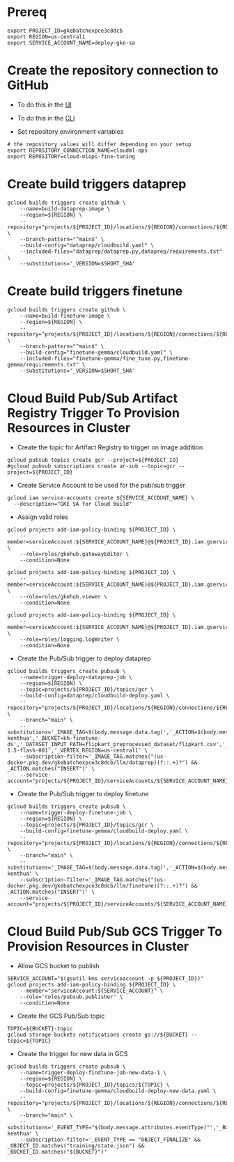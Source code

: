 # Prereq
```
export PROJECT_ID=gkebatchexpce3c8dcb
export REGION=us-central1
export SERVICE_ACCOUNT_NAME=deploy-gke-sa
```
# Create the repository connection to GitHub
- To do this in the [UI](https://cloud.google.com/build/docs/automating-builds/github/connect-repo-github?generation=2nd-gen#connecting_a_github_host)

- To do this in the [CLI](https://cloud.google.com/build/docs/automating-builds/github/connect-repo-github?generation=2nd-gen#gcloud)

- Set repository environment variables
```
# the repository values will differ depending on your setup
export REPOSITORY_CONNECTION_NAME=cloudml-ops
export REPOSITORY=cloud-mlops-fine-tuning
```

# Create build triggers dataprep
```
gcloud builds triggers create github \
    --name=build-dataprep-image \
    --region=${REGION} \
    --repository="projects/${PROJECT_ID}/locations/${REGION}/connections/${REPOSITORY_CONNECTION_NAME}/repositories/${REPOSITORY}" \
    --branch-pattern="^main$" \
    --build-config="dataprep/cloudbuild.yaml" \
    --included-files="dataprep/dataprep.py,dataprep/requirements.txt" \
    --substitutions='_VERSION=$SHORT_SHA'
```


# Create build triggers finetune
```
gcloud builds triggers create github \
    --name=build-finetune-image \
    --region=${REGION} \
    --repository="projects/${PROJECT_ID}/locations/${REGION}/connections/${REPOSITORY_CONNECTION_NAME}/repositories/${REPOSITORY}" \
    --branch-pattern="^main$" \
    --build-config="finetune-gemma/cloudbuild.yaml" \
    --included-files="finetune-gemma/fine_tune.py,finetune-gemma/requirements.txt" \
    --substitutions='_VERSION=$SHORT_SHA'
```

# Cloud Build Pub/Sub Artifact Registry Trigger To Provision Resources in Cluster
- Create the topic for Artifact Registry to trigger on image addition
```
gcloud pubsub topics create gcr --project=${PROJECT_ID}
#gcloud pubsub subscriptions create ar-sub --topic=gcr --project=${PROJECT_ID}
```

- Create Service Account to be used for the pub/sub trigger
```
gcloud iam service-accounts create ${SERVICE_ACCOUNT_NAME} \
  --description="GKE SA for Cloud Build"
```

- Assign valid roles
```
gcloud projects add-iam-policy-binding ${PROJECT_ID} \
    --member=serviceAccount:${SERVICE_ACCOUNT_NAME}@${PROJECT_ID}.iam.gserviceaccount.com \
    --role=roles/gkehub.gatewayEditor \
    --condition=None

gcloud projects add-iam-policy-binding ${PROJECT_ID} \
    --member=serviceAccount:${SERVICE_ACCOUNT_NAME}@${PROJECT_ID}.iam.gserviceaccount.com \
    --role=roles/gkehub.viewer \
    --condition=None

gcloud projects add-iam-policy-binding ${PROJECT_ID} \
    --member=serviceAccount:${SERVICE_ACCOUNT_NAME}@${PROJECT_ID}.iam.gserviceaccount.com \
    --role=roles/logging.logWriter \
    --condition=None
```

- Create the Pub/Sub trigger to deploy dataprep
```
gcloud builds triggers create pubsub \
    --name=trigger-deploy-dataprep-job \
    --region=${REGION} \
    --topic=projects/${PROJECT_ID}/topics/gcr \
    --build-config=dataprep/cloudbuild-deploy.yaml \
    --repository="projects/${PROJECT_ID}/locations/${REGION}/connections/${REPOSITORY_CONNECTION_NAME}/repositories/${REPOSITORY}" \
    --branch="main" \
    --substitutions='_IMAGE_TAG=$(body.message.data.tag)','_ACTION=$(body.message.data.action)','_IMAGE_VERSION=${_IMAGE_TAG##*:}','_CLUSTER_NAME=mlp-kenthua','_BUCKET=kh-finetune-ds','_DATASET_INPUT_PATH=flipkart_preprocessed_dataset/flipkart.csv','_PROMPT_MODEL_ID=gemini-1.5-flash-001','_VERTEX_REGION=us-central1' \
    --subscription-filter='_IMAGE_TAG.matches("(us-docker.pkg.dev/gkebatchexpce3c8dcb/llm/dataprep)(?::.+)?") && _ACTION.matches("INSERT")' \
    --service-account="projects/${PROJECT_ID}/serviceAccounts/${SERVICE_ACCOUNT_NAME}@${PROJECT_ID}.iam.gserviceaccount.com"
```

- Create the Pub/Sub trigger to deploy finetune
```
gcloud builds triggers create pubsub \
    --name=trigger-deploy-finetune-job \
    --region=${REGION} \
    --topic=projects/${PROJECT_ID}/topics/gcr \
    --build-config=finetune-gemma/cloudbuild-deploy.yaml \
    --repository="projects/${PROJECT_ID}/locations/${REGION}/connections/${REPOSITORY_CONNECTION_NAME}/repositories/${REPOSITORY}" \
    --branch="main" \
    --substitutions='_IMAGE_TAG=$(body.message.data.tag)','_ACTION=$(body.message.data.action)','_IMAGE_VERSION=${_IMAGE_TAG##*:}','_ACCELERATOR=a100','_CLUSTER_NAME=mlp-kenthua' \
    --subscription-filter='_IMAGE_TAG.matches("(us-docker.pkg.dev/gkebatchexpce3c8dcb/llm/finetune)(?::.+)?") && _ACTION.matches("INSERT")' \
    --service-account="projects/${PROJECT_ID}/serviceAccounts/${SERVICE_ACCOUNT_NAME}@${PROJECT_ID}.iam.gserviceaccount.com"
```

# Cloud Build Pub/Sub GCS Trigger To Provision Resources in Cluster
- Allow GCS bucket to publish
```
SERVICE_ACCOUNT="$(gsutil kms serviceaccount -p ${PROJECT_ID})"
gcloud projects add-iam-policy-binding ${PROJECT_ID} \
    --member="serviceAccount:${SERVICE_ACCOUNT}" \
    --role='roles/pubsub.publisher' \
    --condition=None
```

- Create the GCS Pub/Sub topic
```
TOPIC=${BUCKET}-topic
gcloud storage buckets notifications create gs://${BUCKET} --topic=${TOPIC}
```

- Create the trigger for new data in GCS
```
gcloud builds triggers create pubsub \
    --name=trigger-deploy-findtune-job-new-data-1 \
    --region=${REGION} \
    --topic=projects/${PROJECT_ID}/topics/${TOPIC} \
    --build-config=finetune-gemma/cloudbuild-deploy-new-data.yaml \
    --repository="projects/${PROJECT_ID}/locations/${REGION}/connections/${REPOSITORY_CONNECTION_NAME}/repositories/${REPOSITORY}" \
    --branch="main" \
    --substitutions='_EVENT_TYPE="$(body.message.attributes.eventType)"','_BUCKET_ID="$(body.message.attributes.bucketId)"','_OBJECT_ID="$(body.message.attributes.objectId)"','_IMAGE_TAG=$(body.message.data.tag)','_IMAGE_VERSION=${_IMAGE_TAG##*:}','_ACCELERATOR=a100','_CLUSTER_NAME=mlp-kenthua' \
    --subscription-filter='_EVENT_TYPE == "OBJECT_FINALIZE" && _OBJECT_ID.matches("training/state.json") && _BUCKET_ID.matches("${BUCKET}")'
```